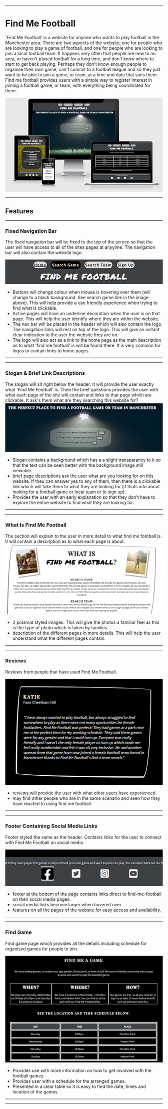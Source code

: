 ___
# **Find Me Football**


'Find Me Football' is a website for anyone who wants to play football in the Manchester area. There are two aspects of the website; one for people who are looking to play a game of football, and one for people who are looking to join a local football team. It happens very often that people are new to an area, or haven't played football for a long time, and don't know where to start to get back playing. Perhaps they don't know enough people to organise their own game, can't commit to a football league and so they just want to be able to join a game, or team, at a time and date that suits them. Find me football provides users with a simple way to register interest in joining a football game, or team, with everything being coordinated for them. 

![image of repsponsive design with find-me-football website on multiple devices](assets/images/responsive.png)
___

## **Features** ##
___

### **Fixed Navigation Bar** ###

The fixed navgation bar will be fixed to the top of the screen so that the user will have access to all of the sites pages at anyyime. The navigation bar will also contain the website logo.

![screenshot of navigation bar containing page links and website logo](assets/images/nav-bar.png)


- Buttons will change colour when mouse is hovering over them (will change to a black background. See search game link in the image above). This will help provide a use friendly experience when trying to find what is clickable.
- Active pages will have an underline decoration when the user is on that page. This will help the user identify where they are within the website.
- The nav bar will be placed in the header which will also contain the logo. The navigation links will rest on top of the logo. This will give an instant clear indication to the user the website they are on. 
- The logo will also act as a link to the home page as the main description as to what 'find me football' is will be found there. It is very common for logos to contain links to home pages.
___
___
### **Slogan & Brief Link Descriptions** ###
The slogan will sit right below the header. It will provide the user exactly what 'Find Me Football' is. Then the brief questions provides the user with what each page of the site will contain and links to that page which are clickable. It ask's them what are they searching this website for?
![screenshot of slogan under header and secondry page links](assets/images/slogan-and-links.png)
- Slogan contains a background which has a a slight transparancy to it so that the text can be seen better with the background image still viewable.
- brief page descriptions ask the user what are you looking for on this website. If theu can answer yes to any of them, then there is a clickable link which will take them to what they are looking for (if thats info about looking for a football game or local team or to sign up). 
- Provides the user with an early explanation so that they don't have to explore the entire website to find what they are looking for.
___
___
### **What Is Find Me Football** ###
The section will explain to the user in more detail to what find me football is. It will contain a description as to what each page is about. 
![screenshot of what find me football is](assets/images/what-is-fmf.png)
- 2 polaroid styled images. This will give the photos a familiar feel as this is the type of photo which is taken by families.
- description of the different pages in more details. This will help the user understand what the different pages contain.
___
___

### **Reviews** ###

Reviews from people that have used Find Me Football.

![screenshot of review on find me football site](assets/images/reviews.png)

- reviews will provide the user with what other users have experienced. 
- may find other people who are in the same scenario and seen how they have reacted to using find me football.

___
___

### **Footer Containing Social Media Links** ###
Footer styled the same as the header. Contains links for the user to connect with Find Me Football on social media

![screenshot of social media links in the footer](assets/images/social-media-links.png)
- footer at the bottom of the page contains links direct to find-me-football on their social media pages.
- social media links become larger when hovered over.
- features on all the pages of the website for easy access and availability.
___
___
### **Find Game** ###

Find game page which provides all the details including schedule for organised games for people to join.

![screenshot of find game page on website](assets/images/find-game-ss.png)
- Provides use with more information on how to get involved with the football games.
- Provides user with a schedule for the arranged games. 
- Presented in a clear table so it is easy to find the date, times and location of the games.

___
___




























